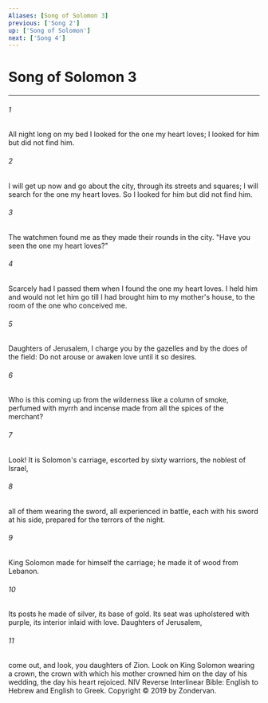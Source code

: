 ```yaml
---
Aliases: [Song of Solomon 3]
previous: ['Song 2']
up: ['Song of Solomon']
next: ['Song 4']
---
```

# Song of Solomon 3

***


###### 1 
All night long on my bed I looked for the one my heart loves; I looked for him but did not find him. 

###### 2 
I will get up now and go about the city, through its streets and squares; I will search for the one my heart loves. So I looked for him but did not find him. 

###### 3 
The watchmen found me as they made their rounds in the city. "Have you seen the one my heart loves?" 

###### 4 
Scarcely had I passed them when I found the one my heart loves. I held him and would not let him go till I had brought him to my mother's house, to the room of the one who conceived me. 

###### 5 
Daughters of Jerusalem, I charge you by the gazelles and by the does of the field: Do not arouse or awaken love until it so desires. 

###### 6 
Who is this coming up from the wilderness like a column of smoke, perfumed with myrrh and incense made from all the spices of the merchant? 

###### 7 
Look! It is Solomon's carriage, escorted by sixty warriors, the noblest of Israel, 

###### 8 
all of them wearing the sword, all experienced in battle, each with his sword at his side, prepared for the terrors of the night. 

###### 9 
King Solomon made for himself the carriage; he made it of wood from Lebanon. 

###### 10 
Its posts he made of silver, its base of gold. Its seat was upholstered with purple, its interior inlaid with love. Daughters of Jerusalem, 

###### 11 
come out, and look, you daughters of Zion. Look on King Solomon wearing a crown, the crown with which his mother crowned him on the day of his wedding, the day his heart rejoiced. NIV Reverse Interlinear Bible: English to Hebrew and English to Greek. Copyright © 2019 by Zondervan.

